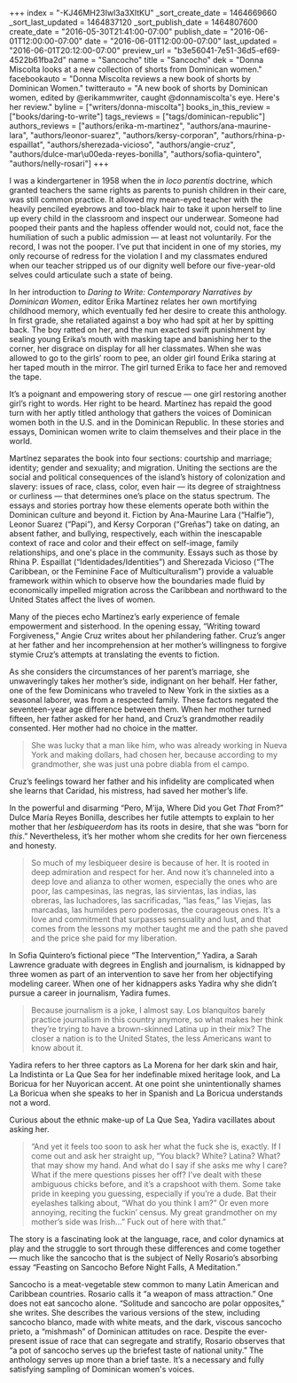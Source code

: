 +++
index = "-KJ46MH23Iwl3a3XItKU"
_sort_create_date = 1464669660
_sort_last_updated = 1464837120
_sort_publish_date = 1464807600
create_date = "2016-05-30T21:41:00-07:00"
publish_date = "2016-06-01T12:00:00-07:00"
date = "2016-06-01T12:00:00-07:00"
last_updated = "2016-06-01T20:12:00-07:00"
preview_url = "b3e56041-7e51-36d5-ef69-4522b61fba2d"
name = "Sancocho"
title = "Sancocho"
dek = "Donna Miscolta looks at a new collection of shorts from Dominican women."
facebookauto = "Donna Miscolta reviews a new book of shorts by Dominican Women."
twitterauto = "A new book of shorts by Dominican women, edited by @erikammwriter, caught @donnamiscolta's eye. Here's her review."
byline = ["writers/donna-miscolta"]
books_in_this_review = ["books/daring-to-write"]
tags_reviews = ["tags/dominican-republic"]
authors_reviews = ["authors/erika-m-martinez", "authors/ana-maurine-lara", "authors/leonor-suarez", "authors/kersy-corporan", "authors/rhina-p-espaillat", "authors/sherezada-vicioso", "authors/angie-cruz", "authors/dulce-mar\u00eda-reyes-bonilla", "authors/sofia-quintero", "authors/nelly-rosari"]
+++

I was a kindergartener in 1958 when the _in loco parentis_ doctrine, which granted teachers the same rights as parents to punish children in their care, was still common practice. It allowed my mean-eyed teacher with the heavily penciled eyebrows and too-black hair to take it upon herself to line up every child in the classroom and inspect our underwear. Someone had pooped their pants and the hapless offender would not, could not, face the humiliation of such a public admission &mdash; at least not voluntarily. For the record, I was not the pooper. I’ve put that incident in one of my stories, my only recourse of redress for the violation I and my classmates endured when our teacher stripped us of our dignity well before our five-year-old selves could articulate such a state of being. 

In her introduction to _Daring to Write: Contemporary Narratives by_ _Dominican_ _Women_, editor Erika Martínez relates her own mortifying childhood memory, which eventually fed her desire to create this anthology. In first grade, she retaliated against a boy who had spit at her by spitting back. The boy ratted on her, and the nun exacted swift punishment by sealing young Erika’s mouth with masking tape and banishing her to the corner, her disgrace on display for all her classmates. When she was allowed to go to the girls’ room to pee, an older girl found Erika staring at her taped mouth in the mirror. The girl turned Erika to face her and removed the tape. 

It’s a poignant and empowering story of rescue &mdash; one girl restoring another girl’s right to words. Her right to be heard. Martínez has repaid the good turn with her aptly titled anthology that gathers the voices of Dominican women both in the U.S. and in the Dominican Republic. In these stories and essays, Dominican women write to claim themselves and their place in the world.

Martínez separates the book into four sections: courtship and marriage; identity; gender and sexuality; and migration. Uniting the sections are the social and political consequences of the island’s history of colonization and slavery: issues of race, class, color, even hair &mdash; its degree of straightness or curliness &mdash; that determines one’s place on the status spectrum. The essays and stories portray how these elements operate both within the Dominican culture and beyond it. Fiction by Ana-Maurine Lara (“Halfie”), Leonor Suarez (“Papi”), and Kersy Corporan (“Greñas”) take on dating, an absent father, and bullying, respectively, each within the inescapable context of race and color and their effect on self-image, family relationships, and one's place in the community. Essays such as those by Rhina P. Espaillat (“Identidades/Identities”) and Sherezada Vicioso (“The Caribbean, or the Feminine Face of Multiculturalism”) provide a valuable framework within which to observe how the boundaries made fluid by economically impelled migration across the Caribbean and northward to the United States affect the lives of women.

Many of the pieces echo Martínez’s early experience of female empowerment and sisterhood. In the opening essay, “Writing toward Forgiveness,” Angie Cruz writes about her philandering father. Cruz’s anger at her father and her incomprehension at her mother’s willingness to forgive stymie Cruz’s attempts at translating the events to fiction. 

As she considers the circumstances of her parent’s marriage, she unwaveringly takes her mother’s side, indignant on her behalf. Her father, one of the few Dominicans who traveled to New York in the sixties as a seasonal laborer, was from a respected family. These factors negated the seventeen-year age difference between them. When her mother turned fifteen, her father asked for her hand, and Cruz’s grandmother readily consented. Her mother had no choice in the matter.

<blockquote>
	She was lucky that a man like him, who was already working in Nueva York and making dollars, had chosen her, because according to my grandmother, she was just una pobre diabla from el campo.
</blockquote>

Cruz’s feelings toward her father and his infidelity are complicated when she learns that Caridad, his mistress, had saved her mother’s life. 

In the powerful and disarming “Pero, M’ija, Where Did you Get _That_ From?” Dulce María Reyes Bonilla, describes her futile attempts to explain to her mother that her _lesbiqueerdom_ has its roots in desire, that she was “born for _this_.” Nevertheless, it’s her mother whom she credits for her own fierceness and honesty.

<blockquote>
	So much of my lesbiqueer desire is because of her. It is rooted in deep admiration and respect for her. And now it’s channeled into a deep love and alianza to other women, especially the ones who are poor, las campesinas, las negras, las sirvientas, las indias, las obreras, las luchadores, las sacrificadas, “las feas,” las Viejas, las marcadas, las humildes pero poderosas, the courageous ones. It’s a love and commitment that surpasses sensuality and lust, and that comes from the lessons my mother taught me and the path she paved and the price she paid for my liberation.
</blockquote>

In Sofia Quintero’s fictional piece “The Intervention,” Yadira, a Sarah Lawrence graduate with degrees in English and journalism, is kidnapped by three women as part of an intervention to save her from her objectifying modeling career. When one of her kidnappers asks Yadira why she didn’t pursue a career in journalism, Yadira fumes. 

<blockquote>
	Because journalism is a joke, I almost say. Los blanquitos barely practice journalism in this country anymore, so what makes her think they’re trying to have a brown-skinned Latina up in their mix? The closer a nation is to the United States, the less Americans want to know about it.
</blockquote>

Yadira refers to her three captors as La Morena for her dark skin and hair, La Indistinta or La Que Sea for her indefinable mixed heritage look, and La Boricua for her Nuyorican accent. At one point she unintentionally shames La Boricua when she speaks to her in Spanish and La Boricua understands not a word. 

Curious about the ethnic make-up of La Que Sea, Yadira vacillates about asking her.

<blockquote>
“And yet it feels too soon to ask her what the fuck she is, exactly. If I come out and ask her straight up, “You black? White? Latina? What? that may show my hand. And what do I say if she asks me why I care? What if the mere questions pisses her off? I’ve dealt with these ambiguous chicks before, and it’s a crapshoot with them. Some take pride in keeping you guessing, especially if you’re a dude. Bat their eyelashes talking about, “What do you think I am?” Or even more annoying, reciting the fuckin’ census. My great grandmother on my mother’s side was Irish…” Fuck out of here with that.”
</blockquote>

The story is a fascinating look at the language, race, and color dynamics at play and the struggle to sort through these differences and come together &mdash; much like the sancocho that is the subject of Nelly Rosario’s absorbing essay “Feasting on Sancocho Before Night Falls, A Meditation.”  

Sancocho is a meat-vegetable stew common to many Latin American and Caribbean countries. Rosario calls it “a weapon of mass attraction.” One does not eat sancocho alone. “Solitude and sancocho are polar opposites,” she writes. She describes the various versions of the stew, including sancocho blanco, made with white meats, and the dark, viscous sancocho prieto, a “mishmash” of Dominican attitudes on race. Despite the ever-present issue of race that can segregate and stratify, Rosario observes that “a pot of sancocho serves up the briefest taste of national unity.” The anthology serves up more than a brief taste. It’s a necessary and fully satisfying sampling of Dominican women's voices.